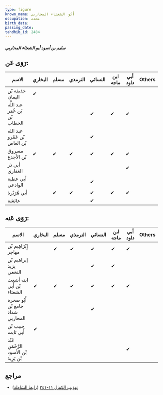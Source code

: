 ```yaml
---
type: figure
known_name: أَبُو الشعثاء المحاربي
occupation: محدث
birth_date:
passing_date:
tahdhib_id: 2484
---
```

##### سليم بن أسود أبو الشعثاء المحاربي

## رَوَى عَن:
| الاسم                           | البخاري | مسلم | الترمذي | النسائي | ابن ماجه | أبي داود | Others |
| ------------------------------- | ------- | ---- | ------- | ------- | -------- | -------- | ------ |
| حذيفة بْن اليمان                | ✔       |      |         |         |          |          |        |
| عبد اللَّه بْن عُمَر بْن الخطاب |         |      |         | ✔       | ✔        | ✔        |        |
| عبد الله بْن عَمْرو بْن العاص   |         |      |         | ✔       |          |          |        |
| مسروق بْن الأجدع                | ✔       | ✔    | ✔       | ✔       | ✔        | ✔        |        |
| أبي ذر الغفاري                  |         |      |         |         |          | ✔        |        |
| أبي عطية الوادعي                |         |      |         | ✔       |          |          |        |
| أبي هُرَيْرة                    |         | ✔    | ✔       | ✔       | ✔        | ✔        |        |
| عائشة                           |         |      |         | ✔       |          |          |        |
## رَوَى عَنه:
| الاسم                                    | البخاري | مسلم | الترمذي | النسائي | ابن ماجه | أبي داود | Others |
| ---------------------------------------- | ------- | ---- | ------- | ------- | -------- | -------- | ------ |
| إِبْرَاهِيم بْن مهاجر                    |         | ✔    | ✔       | ✔       | ✔        | ✔        |        |
| إبراهيم بْن يزيد النخعي                  |         |      |         | ✔       | ✔        |          |        |
| ابنه أشعث بْن أَبي الشعثاء               | ✔       | ✔    | ✔       | ✔       | ✔        | ✔        |        |
| أَبُو صخرة جامع بْن شداد المحاربي        |         |      |         | ✔       |          |          |        |
| حبيب بْن أَبي ثابت                       | ✔       |      |         |         |          |          |        |
| عَبْد الرَّحْمَنِ بْن الأسود بْن يَزِيدَ |         |      |         |         |          | ✔        |        |
## مراجع
- [تهذيب الكمال ١١-٣٤١](obsidian://open?vault=Tahdhib-al-Kamal&file=Figures/٢٤٨٤-سليم%20بن%20أسود%20أبو%20الشعثاء%20المحاربي) ([رابط الشاملة](https://shamela.ws/book/3722/5661))